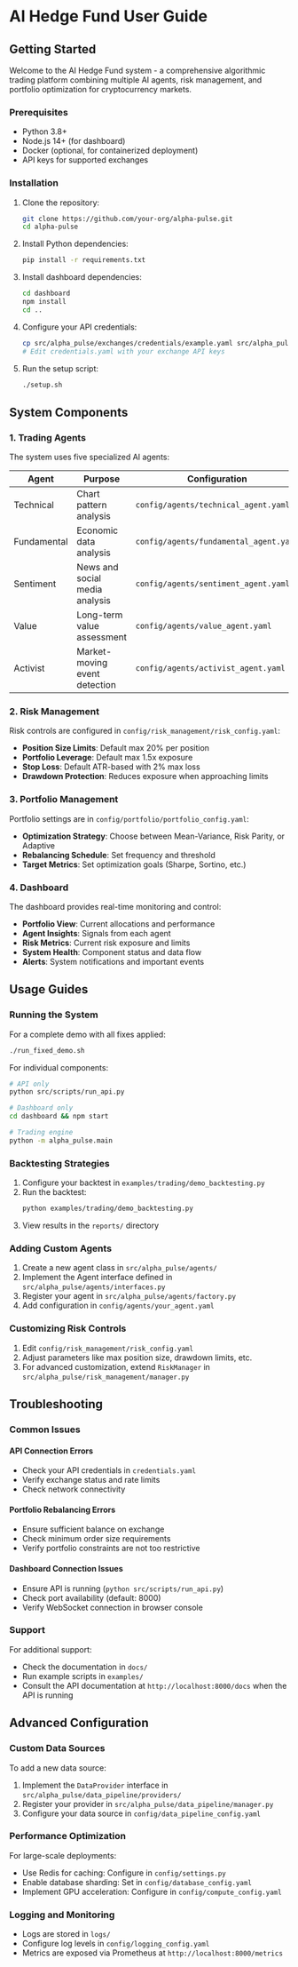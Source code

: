 # AI Hedge Fund User Guide

## Getting Started

Welcome to the AI Hedge Fund system - a comprehensive algorithmic trading platform combining multiple AI agents, risk management, and portfolio optimization for cryptocurrency markets.

### Prerequisites

- Python 3.8+
- Node.js 14+ (for dashboard)
- Docker (optional, for containerized deployment)
- API keys for supported exchanges

### Installation

1. Clone the repository:
   ```bash
   git clone https://github.com/your-org/alpha-pulse.git
   cd alpha-pulse
   ```

2. Install Python dependencies:
   ```bash
   pip install -r requirements.txt
   ```

3. Install dashboard dependencies:
   ```bash
   cd dashboard
   npm install
   cd ..
   ```

4. Configure your API credentials:
   ```bash
   cp src/alpha_pulse/exchanges/credentials/example.yaml src/alpha_pulse/exchanges/credentials/credentials.yaml
   # Edit credentials.yaml with your exchange API keys
   ```

5. Run the setup script:
   ```bash
   ./setup.sh
   ```

## System Components

### 1. Trading Agents

The system uses five specialized AI agents:

| Agent | Purpose | Configuration |
|-------|---------|---------------|
| Technical | Chart pattern analysis | `config/agents/technical_agent.yaml` |
| Fundamental | Economic data analysis | `config/agents/fundamental_agent.yaml` |
| Sentiment | News and social media analysis | `config/agents/sentiment_agent.yaml` |
| Value | Long-term value assessment | `config/agents/value_agent.yaml` |
| Activist | Market-moving event detection | `config/agents/activist_agent.yaml` |

### 2. Risk Management

Risk controls are configured in `config/risk_management/risk_config.yaml`:

- **Position Size Limits**: Default max 20% per position
- **Portfolio Leverage**: Default max 1.5x exposure
- **Stop Loss**: Default ATR-based with 2% max loss
- **Drawdown Protection**: Reduces exposure when approaching limits

### 3. Portfolio Management

Portfolio settings are in `config/portfolio/portfolio_config.yaml`:

- **Optimization Strategy**: Choose between Mean-Variance, Risk Parity, or Adaptive
- **Rebalancing Schedule**: Set frequency and threshold
- **Target Metrics**: Set optimization goals (Sharpe, Sortino, etc.)

### 4. Dashboard

The dashboard provides real-time monitoring and control:

- **Portfolio View**: Current allocations and performance
- **Agent Insights**: Signals from each agent
- **Risk Metrics**: Current risk exposure and limits
- **System Health**: Component status and data flow
- **Alerts**: System notifications and important events

## Usage Guides

### Running the System

For a complete demo with all fixes applied:
```bash
./run_fixed_demo.sh
```

For individual components:
```bash
# API only
python src/scripts/run_api.py

# Dashboard only
cd dashboard && npm start

# Trading engine
python -m alpha_pulse.main
```

### Backtesting Strategies

1. Configure your backtest in `examples/trading/demo_backtesting.py`
2. Run the backtest:
   ```bash
   python examples/trading/demo_backtesting.py
   ```
3. View results in the `reports/` directory

### Adding Custom Agents

1. Create a new agent class in `src/alpha_pulse/agents/`
2. Implement the Agent interface defined in `src/alpha_pulse/agents/interfaces.py`
3. Register your agent in `src/alpha_pulse/agents/factory.py`
4. Add configuration in `config/agents/your_agent.yaml`

### Customizing Risk Controls

1. Edit `config/risk_management/risk_config.yaml`
2. Adjust parameters like max position size, drawdown limits, etc.
3. For advanced customization, extend `RiskManager` in `src/alpha_pulse/risk_management/manager.py`

## Troubleshooting

### Common Issues

#### API Connection Errors
- Check your API credentials in `credentials.yaml`
- Verify exchange status and rate limits
- Check network connectivity

#### Portfolio Rebalancing Errors
- Ensure sufficient balance on exchange
- Check minimum order size requirements
- Verify portfolio constraints are not too restrictive

#### Dashboard Connection Issues
- Ensure API is running (`python src/scripts/run_api.py`)
- Check port availability (default: 8000)
- Verify WebSocket connection in browser console

### Support

For additional support:
- Check the documentation in `docs/`
- Run example scripts in `examples/`
- Consult the API documentation at `http://localhost:8000/docs` when the API is running

## Advanced Configuration

### Custom Data Sources

To add a new data source:
1. Implement the `DataProvider` interface in `src/alpha_pulse/data_pipeline/providers/`
2. Register your provider in `src/alpha_pulse/data_pipeline/manager.py`
3. Configure your data source in `config/data_pipeline_config.yaml`

### Performance Optimization

For large-scale deployments:
- Use Redis for caching: Configure in `config/settings.py`
- Enable database sharding: Set in `config/database_config.yaml`
- Implement GPU acceleration: Configure in `config/compute_config.yaml`

### Logging and Monitoring

- Logs are stored in `logs/`
- Configure log levels in `config/logging_config.yaml`
- Metrics are exposed via Prometheus at `http://localhost:8000/metrics`